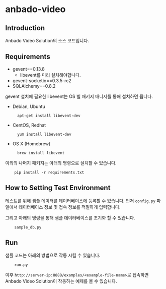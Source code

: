 anbado-video
=============

## Introduction
Anbado Video Solution의 소스 코드입니다.

## Requirements
* gevent==0.13.8
	* libevent를 미리 설치해야합니다.
* gevent-socketio==0.3.5-rc2
* SQLAlchemy==0.8.2

gevent 설치에 필요한 libevent는 OS 별 패키지 매니저를 통해 설치하면 됩니다.

* Debian, Ubuntu

        apt-get install libevent-dev

* CentOS, Redhat

        yum install libevent-dev

* OS X (Homebrew)

        brew install libevent

이외의 나머지 패키지는 아래의 명령으로 설치할 수 있습니다.

        pip install -r requirements.txt

## How to Setting Test Environment

테스트를 위해 샘플 데이터를 데이터베이스에 등록할 수 있습니다. 먼저 `config.py` 파일에서 데이터베이스 정보 및 접속 정보를 적절하게 입력합니다.

그리고 아래의 명령을 통해 샘플 데이터베이스를 초기화 할 수 있습니다.

        sample_db.py

## Run

샘플 코드는 아래의 방법으로 작동 시킬 수 있습니다.

        run.py

이후 `http://server-ip:8888/examples/<example-file-name>`로 접속하면 Anbado Video Solution이 작동하는 예제를 볼 수 있습니다.
